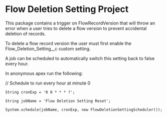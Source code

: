 # Flow Deletion Setting Project

This package contains a trigger on FlowRecordVersion that will throw an error when a user tries to delete a flow version to prevent accidental deletion of records.

To delete a flow record version the user must first enable the Flow_Deletion_Setting__c custom setting. 

A job can be scheduled to automatically switch this setting back to false every hour.

In anonymous apex run the following:

// Schedule to run every hour at minute 0

    String cronExp = '0 0 * * * ?';

    String jobName = 'Flow Deletion Setting Reset';
    
    System.schedule(jobName, cronExp, new FlowDeletionSettingScheduler());